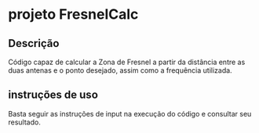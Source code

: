 # projeto FresnelCalc

## Descrição

Código capaz de calcular a Zona de Fresnel a partir da distância entre as duas antenas e o ponto desejado, assim como a frequência utilizada.

## instruções de uso

Basta seguir as instruções de input na execução do código e consultar seu resultado.
